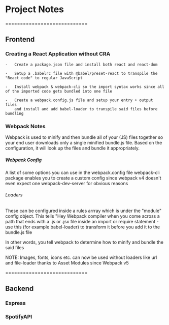 # Project Notes

============================

## Frontend

### Creating a React Application without CRA

    -   Create a package.json file and install both react and react-dom

    -   Setup a .babelrc file with @babel/preset-react to transpile the "React code" to regular JavaScript

    -   Install webpack & webpack-cli so the import syntax works since all of the imported code gets bundled into one file

    -   Create a webpack.config.js file and setup your entry + output files
        and install and add babel-loader to transpile said files before bundling

### Webpack Notes

Webpack is used to minify and then bundle all of your (JS) files together so your end user downloads only a single minified bundle.js file.
Based on the configuration, it will look up the files and bundle it appropriately.

##### Webpack Config

A list of some options you can use in the webpack.config file
webpack-cli package enables you to create a custom config since webpack v4 doesn't even expect one
webpack-dev-server for obvious reasons

###### Loaders

These can be configured inside a rules arrray which is under the "module" config object.
This tells "Hey Webpack compiler when you come across a path that ends with a .js or .jsx file inside an import or require statement -
use this (for example babel-loader) to transform it before you add it to the bundle.js file

In other words, you tell webpack to determine how to minify and bundle the said files

NOTE: Images, fonts, icons etc. can now be used without loaders like url and file-loader thanks to Asset Modules since Webpack v5

============================

## Backend

### Express

### SpotifyAPI

